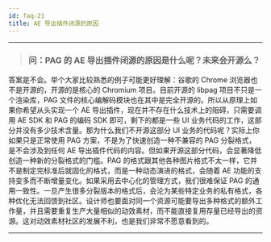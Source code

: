 ```yaml
---
id: faq-21
title: AE 导出插件闭源的原因
---
```


---

> ### 问：PAG 的 AE 导出插件闭源的原因是什么呢？未来会开源么？
答案是不会。举个大家比较熟悉的例子可能更好理解：谷歌的 Chrome 浏览器也不是开源的，开源的是核心的 Chromium 项目。目前开源的 libpag 项目不只是一个渲染库，PAG 文件的核心编解码模块也在其中是完全开源的。所以从原理上如果你希望从头实现一个 AE 导出插件，现在并不存在什么技术上的阻碍，只需要调用 AE SDK 和 PAG 的编码 SDK 即可，剩下的都是一些 UI 业务代码的工作，这部分并没有多少技术含量。那为什么我们不开源这部分 UI 业务的代码呢？实际上你如果只是正常使用 PAG 方案，不是为了快速创造一种不兼容的 PAG 分裂格式，是不会涉及到任何 AE 导出插件代码的内容。但如果开源这部分代码，会显著降低创造一种新的分裂格式的门槛。PAG 的格式跟其他各种图片格式不太一样，它并不是制定完标准后就固化的格式，而是一种动态演进的格式，会随着 AE 功能的支持变多而不断增量变化。如果采用去中心化的管理方式，我们很难保证 PAG 的通用一致性。一旦产生很多分裂版本的格式后，会沦为某些特定业务的私有格式，各种优化无法回馈到社区。设计师也要面对同一个资源可能要导出多种格式的额外工作量，并且需要重复生产大量相似的动效素材，而不能直接复用存量已经导出的资源。这对动效素材社区的发展不利，也是我们非常不愿意看到的。

---